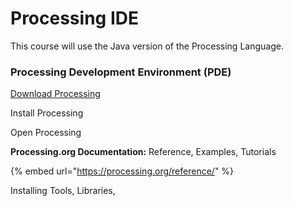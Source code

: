 # Processing IDE

This course will use the Java version of the Processing Language.

### Processing Development Environment \(PDE\)

[Download Processing](https://processing.org/download/)

Install Processing

Open Processing

**Processing.org Documentation:**  Reference, Examples, Tutorials

{% embed url="https://processing.org/reference/" %}

Installing Tools, Libraries, 






